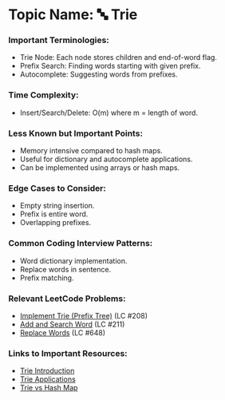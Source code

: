 # Topic Name: 🔤 Trie

### Important Terminologies:
- Trie Node: Each node stores children and end-of-word flag.
- Prefix Search: Finding words starting with given prefix.
- Autocomplete: Suggesting words from prefixes.

### Time Complexity:
- Insert/Search/Delete: O(m) where m = length of word.

### Less Known but Important Points:
- Memory intensive compared to hash maps.
- Useful for dictionary and autocomplete applications.
- Can be implemented using arrays or hash maps.

### Edge Cases to Consider:
- Empty string insertion.
- Prefix is entire word.
- Overlapping prefixes.

### Common Coding Interview Patterns:
- Word dictionary implementation.
- Replace words in sentence.
- Prefix matching.

### Relevant LeetCode Problems:
- [Implement Trie (Prefix Tree)](https://leetcode.com/problems/implement-trie-prefix-tree/) (LC #208)
- [Add and Search Word](https://leetcode.com/problems/add-and-search-word-data-structure-design/) (LC #211)
- [Replace Words](https://leetcode.com/problems/replace-words/) (LC #648)

### Links to Important Resources:
- [Trie Introduction](https://www.geeksforgeeks.org/trie-insert-and-search/)
- [Trie Applications](https://www.programiz.com/dsa/trie)
- [Trie vs Hash Map](https://www.geeksforgeeks.org/trie-vs-hashmap/)